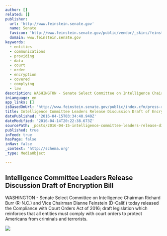 ```yaml
---
author: []
related: []
publisher:
  url: 'http://www.feinstein.senate.gov'
  name: Senate
  favicon: 'http://www.feinstein.senate.gov/public/vendor/_skins/feinstein/images/favicon_flag.ico'
  domain: www.feinstein.senate.gov
keywords:
  - entities
  - communications
  - providing
  - data
  - court
  - order
  - encryption
  - covered
  - complying
  - law
description: WASHINGTON - Senate Select Committee on Intelligence Chairman Richard Burr (R-N.C.) and Vice Chairman Dianne Feinstein (D-Calif.) today released the Compliance with Court Orders Act of 2016; draft legislation which reinforces that all entities must comply with court orders to protect Americans from criminals and terrorists.
inLanguage: en
app_links: []
isBasedOnUrl: 'http://www.feinstein.senate.gov/public/index.cfm/press-releases?ID=EA927EA1-E098-4E62-8E61-DF55CBAC1649'
title: Intelligence Committee Leaders Release Discussion Draft of Encryption Bill
datePublished: '2016-04-15T03:34:40.940Z'
dateModified: '2016-04-14T20:22:38.673Z'
sourcePath: _posts/2016-04-15-intelligence-committee-leaders-release-discussion-draft-of-e.md
published: true
inFeed: true
hasPage: false
inNav: false
_context: 'http://schema.org'
_type: MediaObject

---
```

<article style=""><h1>Intelligence Committee Leaders Release Discussion Draft of Encryption Bill</h1><p>WASHINGTON - Senate Select Committee on Intelligence Chairman Richard Burr (R-N.C.) and Vice Chairman Dianne Feinstein (D-Calif.) today released the Compliance with Court Orders Act of 2016; draft legislation which reinforces that all entities must comply with court orders to protect Americans from criminals and terrorists.</p><img src="http://www.feinstein.senate.gov/public/vendor/_skins/feinstein/images/template/seal.jpg" /></article>